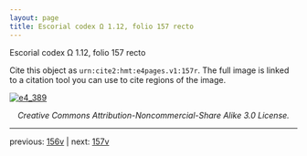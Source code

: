 ```yaml
---
layout: page
title: Escorial codex Ω 1.12, folio 157 recto
---
```


Escorial codex Ω 1.12, folio 157 recto

Cite this object as `urn:cite2:hmt:e4pages.v1:157r`.  The full image is linked to a citation tool you can use to cite regions of the image.

[![e4_389](http://www.homermultitext.org/iipsrv?IIIF=/project/homer/pyramidal/deepzoom/hmt/e4img/2017a/e4_389.tif/full/800,/0/default.jpg)](http://www.homermultitext.org/ict2/?urn=urn:cite2:hmt:e4img.2017a:e4_389) 

<p style="text-align: center; font-style: italic;">Creative Commons Attribution-Noncommercial-Share Alike 3.0 License.</p>

---

previous: [156v](../156v/) | next: [157v](../157v/)